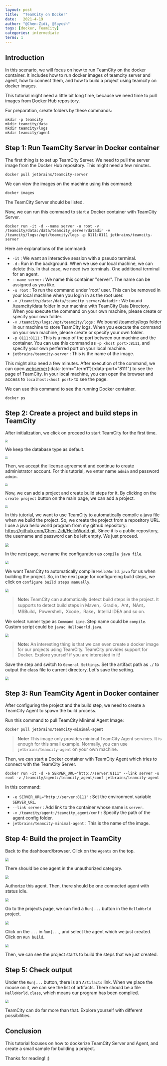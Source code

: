 ```yaml
---
layout: post
title:  "TeamCity on Docker"
date:   2021-4-19
author: "@Chen-Zidi, @Spycsh"
tags: [docker, TeamCity]
categories: intermediate
terms: 1
---
```



## Introduction

In this scenario, we will focus on how to run TeamCity on the docker container. It includes how to run docker images of teamcity server and agent, how to connect them, and how to build a project using teamcity on docker images. 

This tutorial might need a little bit long time, because we need time to pull images from Docker Hub repository.

For preparation, create folders by these commands:

```.term1
mkdir -p teamcity
mkdir teamcity/data
mkdir teamcity/logs
mkdir teamcity/agent
```

## Step 1: Run TeamCity Server in Docker container


The first thing is to set up TeamCity Server. We need to pull the server image from the Docker Hub repository. This might need a few minutes.


```.term1
docker pull jetbrains/teamcity-server
```

We can view the images on the machine using this command:

```.term1
docker images
```
The TeamCity Server should be listed.

Now, we can run this command to start a Docker container with TeamCity Server. 

```.term1
docker run -it -d --name server -u root -v /teamcity/data:/data/teamcity_server/datadir -v /teamcity/logs:/opt/teamcity/logs -p 8111:8111 jetbrains/teamcity-server
```

Here are explanations of the command:
- `-it` : We want an interactive session with a pseudo terminal.
- `-d` : Run in the background. When we use our local machine, we can delete this. In that case, we need two terminals. One additional terminal for an agent.
- `--name server` : We name this container "server". The name can be assigned as you like.
- `-u root` : To run the command under 'root' user. This can be removed in your local machine when you login in as the root user.
- `-v /teamcity/data:/data/teamcity_server/datadir` : We bound /teamcity/data folder in our machine with TeamCity Data Directory. When you execute the command on your own machine, please create or specify your own folder.
- `-v /teamcity/logs:/opt/teamcity/logs` :  We bound /teamcity/logs folder in our machine to store TeamCity logs. When you execute the command on your own machine, please create or specify your own folder.
- `-p 8111:8111` : This is a map of the port between our machine and the container. You can use this command as `-p <host port>:8111`, and specify your own perferred port on your local machine.
- `jetbrains/teamcity-server` : This is the name of the image.

This might also need a few minutes. After execution of the command, we can open [webserver](/){:data-term=".term1"}{:data-port="8111"} to see the page of TeamCity. In your local machine, you can open the browser and access to `localhost:<host port>` to see the page.  

We can use this command to see the running Docker container.

```.term1
docker ps
```

## Step 2: Create a project and build steps in TeamCity

After initialization, we click on proceed to start TeamCity for the first time.

<img src="../images/docker-teamcity-first-start.JPG" style="zoom:50%">

We keep the database type as default.

<img src="../images/docker-teamcity-database-type.JPG" style="zoom:50%">

Then, we accept the license agreement and continue to create administrator account. For this tutorial, we enter name `admin` and password `admin`. 

<img src="../images/docker-teamcity-create-account.JPG" style="zoom:50%">


Now, we can add a project and create build steps for it. By clicking on the `create project` button on the main page, we can add a project.

<img src="../images/docker-teamcity-main-page.JPG" style="zoom:50%">

In this tutorial, we want to use TeamCity to automatically compile a java file when we build the project. So, we create the project from a repository URL. I use a java hello world program from my github repository: https://github.com/Chen-Zidi/HelloWorld.git. Since it is a public repository, the username and password can be left empty. We just proceed. 

<img src="../images/docker-teamcity-create-project.JPG" style="zoom:70%">



In the next page, we name the configuration as `compile java file`.


<img src="../images/docker-teamcity-name-config.JPG" style="zoom:70%">


We want TeamCity to automatically compile `HelloWorld.java` for us when building the project. So, in the next page for configureing build steps, we click on `configure build steps manually`.

<img src="../images/docker-teamcity-config-manually.JPG" style="zoom:70%">



> **Note:** TeamCity can automatically detect build steps in the project. It supports to detect build steps in Maven，Gradle，Ant，NAnt，MSBuild，Powershell，Xcode，Rake，IntelliJ IDEA and so on.


 We select runner type as `Command Line`. Step name could be `compile`. Custom script could be `javac HelloWorld.java`. 

<img src="../images/docker-teamcity-create-build.JPG" style="zoom:70%">

> **Note:** An interesting thing is that we can even create a docker image for our projects using TeamCity. TeamCity provides support for Docker. Explore yourself if you are interested in it!

Save the step and switch to `General Settings`. Set the artifact path as `./` to output the class file to current directory. Let's save the setting. 

<img src="../images/docker-teamcity-artificate-path.JPG" style="zoom:70%">


## Step 3: Run TeamCity Agent in Docker container


After configuring the project and the build step, we need to create a TeamCity Agent to spawn the build process. 

Run this command to pull TeamCity Minimal Agent Image:
```
docker pull jetbrains/teamcity-minimal-agent
```
> **Note:** This image only provides minimal TeamCity Agent services. It is enough for this small example. Normally, you can use `jetbrains/teamcity-agent` on your own machine.

Then, we can start a Docker container with TeamCity Agent which tries to connect with the TeamCity Server.
```.term1
docker run -it -d -e SERVER_URL="http://server:8111" --link server -u root -v /teamcity/agent:/teamcity_agent/conf jetbrains/teamcity-agent
```
In this command:
- `-e SERVER_URL="http://server:8111"` : Set the environment variable `SERVER_URL`.
- `--link server` : Add link to the container whose name is `server`.
- `-v /teamcity/agent:/teamcity_agent/conf` : Specify the path of the agent config folder.
- `jetbrains/teamcity-minimal-agent` : This is the name of the image.

## Step 4: Build the project in TeamCity



Back to the dashboard/browser. Click on the `Agents` on the top.  


<img src="../images/docker-teamcity-top-bar.JPG" style="zoom:70%">

There should be one agent in the unauthorized category.

<img src="../images/docker-teamcity-unauthorized-agent.JPG" style="zoom:70%">

Authorize this agent. Then, there should be one connected agent with status idle.

<img src="../images/docker-teamcity-connected-agent.JPG" style="zoom:70%">

Go to the projects page, we can find a `Run|...` button in the `HelloWorld` project. 

<img src="../images/docker-teamcity-project.JPG" style="zoom:70%">

Click on the `...` in `Run|...`, and select the agent which we just created. Click on `Run build`. 

<img src="../images/docker-teamcity-run-config.JPG" style="zoom:70%">

Then, we can see the project starts to build the steps that we just created.


## Step 5: Check output

Under the `Run|...` button, there is an `Artifacts` link. When we place the mouse on it, we can see the list of artifacts. There should be a file `HelloWorld.class`, which means our program has been complied. 

<img src="../images/docker-teamcity-check-result.JPG" style="zoom:70%">

TeamCity can do far more than that. Explore yourself with different possibilities. 

## Conclusion

This tutorial focuses on how to dockerize TeamCity Server and Agent, and create a small sample for building a project. 

Thanks for reading! ;)
